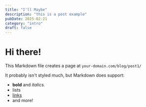 ```yaml
---
title: "I'll Maybe"
description: "this is a post example"
pubDate: 2025-02-21
category: "intro"
draft: false
---
```


# Hi there!

This Markdown file creates a page at `your-domain.com/blog/post1/`

It probably isn't styled much, but Markdown does support:

- **bold** and _italics._
- lists
- [links](https://astro.build)
- and more!
